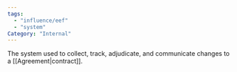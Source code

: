```yaml
---
tags:
  - "influence/eef"
  - "system"
Category: "Internal"
---
```

The system used to collect, track, adjudicate, and communicate changes to a [[Agreement|contract]].